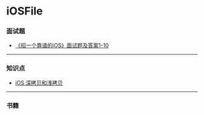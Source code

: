 # iOSFile

### 面试题

- [《招一个靠谱的iOS》面试题及答案1-10](面试题/《招聘一个靠谱的iOS》面试题参考答案/《招一个靠谱的iOS》面试题及答案1-10.md)



---

### 知识点

- [iOS 深拷贝和浅拷贝](https://github.com/shilingXD/iOSFile/blob/master/%E7%9F%A5%E8%AF%86%E7%82%B9/iOS%20%E6%B7%B1%E6%8B%B7%E8%B4%9D%E5%92%8C%E6%B5%85%E6%8B%B7%E8%B4%9D.md)



---

### 书籍